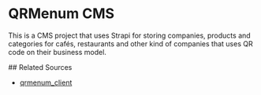 # QRMenum CMS

This is a CMS project that uses Strapi for storing companies, products and categories for cafés, restaurants and other kind of companies that uses QR code on their business model.

## Related Sources

- [qrmenum_client](https://github.com/yigitsadic/qrmenum_client)
